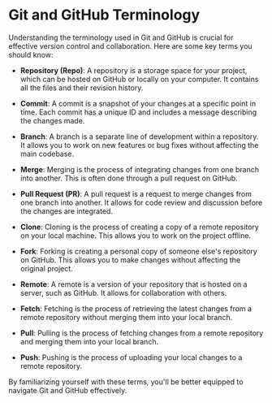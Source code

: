 # Git and GitHub Terminology

Understanding the terminology used in Git and GitHub is crucial for effective version control and collaboration. Here are some key terms you should know:

- **Repository (Repo)**: A repository is a storage space for your project, which can be hosted on GitHub or locally on your computer. It contains all the files and their revision history.

- **Commit**: A commit is a snapshot of your changes at a specific point in time. Each commit has a unique ID and includes a message describing the changes made.

- **Branch**: A branch is a separate line of development within a repository. It allows you to work on new features or bug fixes without affecting the main codebase.

- **Merge**: Merging is the process of integrating changes from one branch into another. This is often done through a pull request on GitHub.

- **Pull Request (PR)**: A pull request is a request to merge changes from one branch into another. It allows for code review and discussion before the changes are integrated.

- **Clone**: Cloning is the process of creating a copy of a remote repository on your local machine. This allows you to work on the project offline.

- **Fork**: Forking is creating a personal copy of someone else's repository on GitHub. This allows you to make changes without affecting the original project.

- **Remote**: A remote is a version of your repository that is hosted on a server, such as GitHub. It allows for collaboration with others.

- **Fetch**: Fetching is the process of retrieving the latest changes from a remote repository without merging them into your local branch.

- **Pull**: Pulling is the process of fetching changes from a remote repository and merging them into your local branch.

- **Push**: Pushing is the process of uploading your local changes to a remote repository.

By familiarizing yourself with these terms, you'll be better equipped to navigate Git and GitHub effectively.

